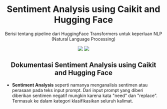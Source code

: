 <h1 align="center"> Sentiment Analysis using Caikit and Hugging Face </h1>
<p align="center"> Berisi tentang pipeline dari HuggingFace Transformers untuk keperluan NLP (Natural Language Processing)</p>

<div align="center">

<img src="https://img.shields.io/badge/Python-3776AB?logo=python&logoColor=fff">
<img src="https://img.shields.io/badge/Hugging%20Face-FFD21E?logo=huggingface&logoColor=000">

</div>

<h2 align="center"> Dokumentasi Sentiment Analysis using Caikit and Hugging Face </h2> 

- <strong>Sentiment Analysis</strong> seperti namanya menganalisis sentimen atau perasaan pada teks input prompt. Dari input prompt yang diberi diberikan sentimen negatif mungkin karena kata "need" dan "replace". Termasuk ke dalam kategori klasifikasikan seluruh kalimat.